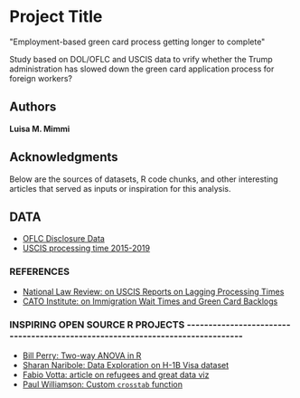 # Project Title

"Employment-based green card process getting longer to complete" 

Study based on DOL/OFLC and USCIS data to vrify whether the Trump administration has slowed down the green card application process for foreign workers?

## Authors

**Luisa M. Mimmi**  

<!-- ## License
This project is licensed under the MIT License - see the [LICENSE.md](LICENSE.md) file for details
 -->
## Acknowledgments
Below are the sources of datasets, R code chunks, and other interesting articles that served as inputs or inspiration for this analysis.

## DATA
+ [OFLC Disclosure Data](https://www.foreignlaborcert.doleta.gov/performancedata.cfm)
+ [USCIS processing time 2015-2019](https://egov.uscis.gov/processing-times/historic-pt)

### REFERENCES
+ [National Law Review: on USCIS Reports on Lagging Processing Times](https://www.natlawreview.com/article/uscis-reports-lagging-processing-times)
+ [CATO Institute: on Immigration Wait Times and Green Card Backlogs](https://www.cato.org/publications/policy-analysis/immigration-wait-times-quotas-have-doubled-green-card-backlogs-are-long#full)

### INSPIRING OPEN SOURCE R PROJECTS   ------------------------------------------------------------------------------
+ [Bill Perry: Two-way ANOVA in R](https://wlperry.github.io/2017stats/05_6_twowayanova.html)
+ [Sharan Naribole: Data Exploration on H-1B Visa dataset](https://github.com/sharan-naribole/H1B_visa_eda)
+ [Fabio Votta: article on refugees and great data viz](https://favstats.eu/post/exploring_us_refugee_data/)
+ [Paul Williamson: Custom `crosstab` function](http://rstudio-pubs-static.s3.amazonaws.com/6975_c4943349b6174f448104a5513fed59a9.html)


